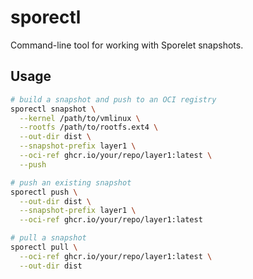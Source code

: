 # sporectl

Command-line tool for working with Sporelet snapshots.

## Usage

```bash
# build a snapshot and push to an OCI registry
sporectl snapshot \
  --kernel /path/to/vmlinux \
  --rootfs /path/to/rootfs.ext4 \
  --out-dir dist \
  --snapshot-prefix layer1 \
  --oci-ref ghcr.io/your/repo/layer1:latest \
  --push

# push an existing snapshot
sporectl push \
  --out-dir dist \
  --snapshot-prefix layer1 \
  --oci-ref ghcr.io/your/repo/layer1:latest

# pull a snapshot
sporectl pull \
  --oci-ref ghcr.io/your/repo/layer1:latest \
  --out-dir dist
```
